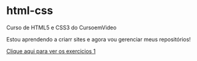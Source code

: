 # html-css
 Curso de HTML5 e CSS3 do CursoemVideo

Estou aprendendo a criarr sites e agora vou gerenciar meus repositórios! 

<a href="https://lukaz-alves.github.io/html-css/exercicios/modulo-1/ex001">Clique aqui para ver os exercicios 1</a>